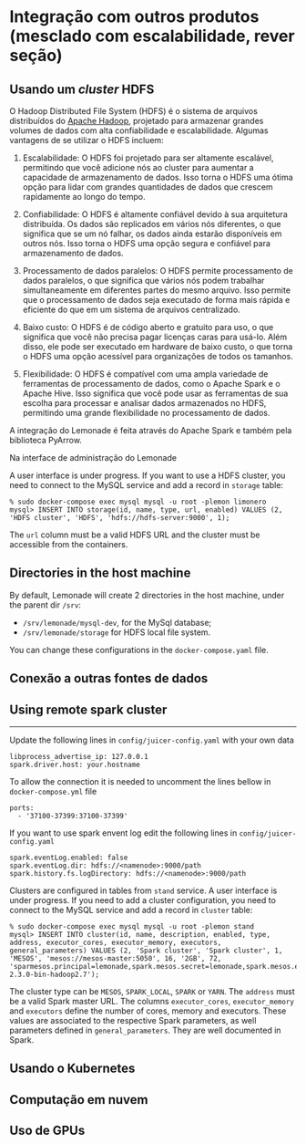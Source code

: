# Integração com outros produtos (mesclado com escalabilidade, rever seção)

## Usando um _cluster_ HDFS

O Hadoop Distributed File System (HDFS) é o sistema de arquivos distribuídos do 
[Apache Hadoop](https://hadoop.apache.org/docs/stable/hadoop-project-dist/hadoop-hdfs/HdfsDesign.html),
projetado para armazenar grandes volumes de dados com alta confiabilidade e escalabilidade.
 Algumas vantagens de se utilizar o HDFS incluem:

1. Escalabilidade: O HDFS foi projetado para ser altamente escalável, permitindo 
    que você adicione nós ao cluster para aumentar a capacidade de armazenamento 
    de dados. Isso torna o HDFS uma ótima opção para lidar com grandes 
    quantidades de dados que crescem rapidamente ao longo do tempo.

2. Confiabilidade: O HDFS é altamente confiável devido à sua arquitetura distribuída. 
    Os dados são replicados em vários nós diferentes, o que significa que se um 
    nó falhar, os dados ainda estarão disponíveis em outros nós. Isso torna o 
    HDFS uma opção segura e confiável para armazenamento de dados.

3. Processamento de dados paralelos: O HDFS permite processamento de dados 
   paralelos, o que significa que vários nós podem trabalhar simultaneamente em 
   diferentes partes do mesmo arquivo. Isso permite que o processamento de 
   dados seja executado de forma mais rápida e eficiente do que em um 
   sistema de arquivos centralizado.

4. Baixo custo: O HDFS é de código aberto e gratuito para uso, o que significa 
   que você não precisa pagar licenças caras para usá-lo. Além disso, ele pode 
   ser executado em hardware de baixo custo, o que torna o HDFS uma opção 
   acessível para organizações de todos os tamanhos.

5. Flexibilidade: O HDFS é compatível com uma ampla variedade de ferramentas 
   de processamento de dados, como o Apache Spark e o Apache Hive. 
   Isso significa que você pode usar as ferramentas de sua escolha para 
   processar e analisar dados armazenados no HDFS, permitindo uma grande 
   flexibilidade no processamento de dados.

A integração do Lemonade é feita através do Apache Spark e também pela biblioteca 
PyArrow. 

Na interface de administração do Lemonade

A user interface is under progress. If you want to use a HDFS cluster, you need to connect to the MySQL service and add a record in `storage` table:

```
% sudo docker-compose exec mysql mysql -u root -plemon limonero
mysql> INSERT INTO storage(id, name, type, url, enabled) VALUES (2, 'HDFS cluster', 'HDFS', 'hdfs://hdfs-server:9000', 1);
```
The `url` column must be a valid HDFS URL and the cluster must be accessible from the containers.

Directories in the host machine
-------------------------------

By default, Lemonade will create 2 directories in the host machine, under the parent dir `/srv`:
- `/srv/lemonade/mysql-dev`, for the MySql database;
- `/srv/lemonade/storage` for HDFS local file system.

You can change these configurations in the `docker-compose.yaml` file.

## Conexão a outras fontes de dados

## Using remote spark cluster
--------------------------
Update the following lines in `config/juicer-config.yaml` with your own data
```
libprocess_advertise_ip: 127.0.0.1
spark.driver.host: your.hostname
```
To allow the connection it is needed to uncomment the lines bellow in
`docker-compose.yml` file
```
ports:
  - '37100-37399:37100-37399'
```
If you want to use spark envent log edit the following lines in
`config/juicer-config.yaml`
```
spark.eventLog.enabled: false
spark.eventLog.dir: hdfs://<namenode>:9000/path
spark.history.fs.logDirectory: hdfs://<namenode>:9000/path
```
Clusters are configured in tables from `stand` service. A user interface is under progress. If you need to add a cluster configuration, you need to connect to the MySQL service and add a record in `cluster` table:

```
% sudo docker-compose exec mysql mysql -u root -plemon stand
mysql> INSERT INTO cluster(id, name, description, enabled, type, address, executor_cores, executor_memory, executors, general_parameters) VALUES (2, 'Spark cluster', 'Spark cluster', 1, 'MESOS', 'mesos://mesos-master:5050', 16, '2GB', 72, 'sparmesos.principal=lemonade,spark.mesos.secret=lemonade,spark.mesos.executor.home=/opt/spspark-2.3.0-bin-hadoop2.7');
```
The cluster type can be `MESOS`, `SPARK_LOCAL`, `SPARK` or `YARN`. The `address` must be a valid Spark master URL. The columns `executor_cores`, `executor_memory` and `executors` define the number of cores, memory and executors. These values are associated to the respective Spark parameters, as well parameters defined in `general_parameters`. They are well documented in Spark.

## Usando o Kubernetes
## Computação em nuvem

## Uso de GPUs

